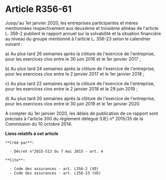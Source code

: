 # Article R356-61

Jusqu'au 1er janvier 2020, les entreprises participantes et mères mentionnées respectivement aux deuxième et troisième
alinéas de l'article L. 356-2 publient le rapport annuel sur la solvabilité et la situation financière au niveau du groupe
mentionné à l'article L. 356-23 selon le calendrier suivant : 

a) Au plus tard 26 semaines après la clôture de l'exercice de l'entreprise, pour les exercices clos entre le 30 juin 2016 et
le 1er janvier 2017 ; 

b) Au plus tard 24 semaines après la clôture de l'exercice de l'entreprise, pour les exercices clos entre le 2 janvier 2017
et le 1er janvier 2018 ; 

c) Au plus tard 22 semaines après la clôture de l'exercice de l'entreprise, pour les exercices clos entre le 2 janvier 2018
et le 29 juin 2019 ; 

d) Au plus tard 20 semaines après la clôture de l'exercice de l'entreprise, pour les exercices clos entre le 30 juin 2019 et
le 1er janvier 2020. 

A compter du 1er janvier 2020, les délais de publication de ce rapport sont précisés à l'article 300 du règlement délégué
(UE) n° 2015/35 de la Commission du 10 octobre 2014.

**Liens relatifs à cet article**

	**Créé par**:

	  - Décret n°2015-513 du 7 mai 2015 - art. 4

	**Cite**:

	  - Code des assurances - art. L356-2 (VD)
	  - Code des assurances - art. L356-23 (VD)
